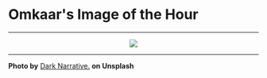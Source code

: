 # Omkaar's Image of the Hour

---

<div align="center">

<a href="https://unsplash.com/photos/a-dark-figure-walks-past-a-building-AbOoSyR9-xc">
  <img src="https://images.unsplash.com/photo-1748020633629-dca427d2d1db?crop=entropy&cs=tinysrgb&fit=max&fm=jpg&ixid=M3w3NjA2Nzh8MHwxfHJhbmRvbXx8fHx8fHx8fDE3NTA2MDQ0MDB8&ixlib=rb-4.1.0&q=80&w=1080" style="max-width:100%; height:auto;">
</a>



</div>

---

**Photo by** [Dark Narrative.](https://unsplash.com/@bw_photo) **on Unsplash**
